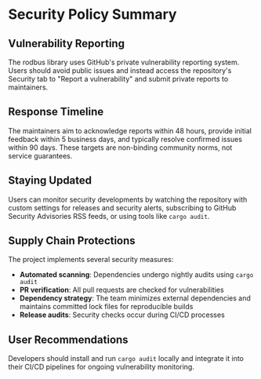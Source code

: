 # Security Policy Summary

## Vulnerability Reporting
The rodbus library uses GitHub's private vulnerability reporting system. Users should avoid public issues and instead access the repository's Security tab to "Report a vulnerability" and submit private reports to maintainers.

## Response Timeline
The maintainers aim to acknowledge reports within 48 hours, provide initial feedback within 5 business days, and typically resolve confirmed issues within 90 days. These targets are non-binding community norms, not service guarantees.

## Staying Updated
Users can monitor security developments by watching the repository with custom settings for releases and security alerts, subscribing to GitHub Security Advisories RSS feeds, or using tools like `cargo audit`.

## Supply Chain Protections
The project implements several security measures:
- **Automated scanning**: Dependencies undergo nightly audits using `cargo audit`
- **PR verification**: All pull requests are checked for vulnerabilities
- **Dependency strategy**: The team minimizes external dependencies and maintains committed lock files for reproducible builds
- **Release audits**: Security checks occur during CI/CD processes

## User Recommendations
Developers should install and run `cargo audit` locally and integrate it into their CI/CD pipelines for ongoing vulnerability monitoring.


